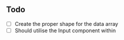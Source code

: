 ## Todo

- [ ] Create the proper shape for the data array
- [ ] Should utilise the Input component within
